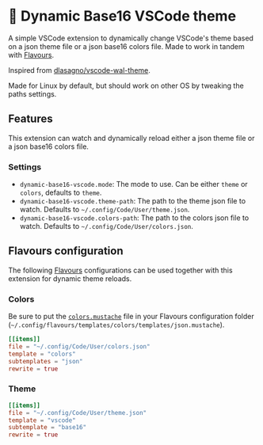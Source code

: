 # 🎨 Dynamic Base16 VSCode theme

A simple VSCode extension to dynamically change VSCode's theme based on a json theme file or a json base16 colors file.
Made to work in tandem with [Flavours](https://github.com/Misterio77/flavours).

Inspired from [dlasagno/vscode-wal-theme](https://github.com/dlasagno/vscode-wal-theme).

Made for Linux by default, but should work on other OS by tweaking the paths settings.

## Features

This extension can watch and dynamically reload either a json theme file or a json base16 colors file.

### Settings

- `dynamic-base16-vscode.mode`: The mode to use. Can be either `theme` or `colors`, defaults to `theme`.
- `dynamic-base16-vscode.theme-path`: The path to the theme json file to watch. Defaults to `~/.config/Code/User/theme.json`.
- `dynamic-base16-vscode.colors-path`: The path to the colors json file to watch. Defaults to `~/.config/Code/User/colors.json`.

## Flavours configuration

The following [Flavours](https://github.com/Misterio77/flavours) configurations can be used together with this extension for dynamic theme reloads.

### Colors

Be sure to put the [`colors.mustache`](./templates/colors.mustache) file in your Flavours configuration folder (`~/.config/flavours/templates/colors/templates/json.mustache`).

```toml
[[items]]
file = "~/.config/Code/User/colors.json"
template = "colors"
subtemplates = "json"
rewrite = true
```

### Theme

```toml
[[items]]
file = "~/.config/Code/User/theme.json"
template = "vscode"
subtemplate = "base16"
rewrite = true
```
